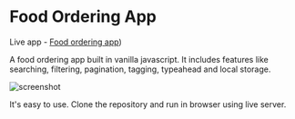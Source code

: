 # Food Ordering App

Live app - [Food ordering app](https://ankitsaxena21.github.io/Food-Ordering-App/))

A food ordering app built in vanilla javascript. It includes features like searching, filtering, pagination, tagging, typeahead and local storage.


![screenshot](https://github.com/ankitsaxena21/Food-Ordering-App/blob/master/Screenshot_2020-05-08%20Food%20Odering%20App.png)

It's easy to use. Clone the repository and run in browser using live server.
